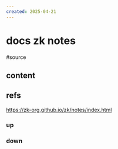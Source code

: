 ```yaml
---
created: 2025-04-21
---
```


# docs zk notes

#source

## content

## refs

https://zk-org.github.io/zk/notes/index.html

### up

### down


